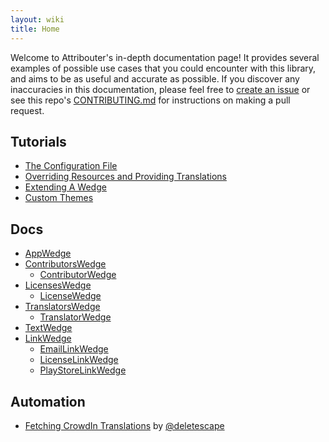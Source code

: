 ```yaml
---
layout: wiki
title: Home
---
```


Welcome to Attribouter's in-depth documentation page! It provides several examples of possible use cases that you could encounter with this library, and aims to be as useful and accurate as possible. If you discover any inaccuracies in this documentation, please feel free to [create an issue](https://jfenn.me/redirects/?t=github&d=Attribouter/issues/new) or see this repo's [CONTRIBUTING.md](https://jfenn.me/redirects/?t=github&d=Attribouter/blob/master/.github/CONTRIBUTING.md) for instructions on making a pull request.

## Tutorials

- [The Configuration File](./The-Configuration-File)
- [Overriding Resources and Providing Translations](./Overriding-Resources-and-Providing-Translations)
- [Extending A Wedge](./Extending-a-Wedge)
- [Custom Themes](./Custom-Themes)

## Docs

- [AppWedge](./AppWedge)
- [ContributorsWedge](./ContributorsWedge)
	- [ContributorWedge](./ContributorWedge)
- [LicensesWedge](./LicensesWedge)
	- [LicenseWedge](./LicenseWedge)
- [TranslatorsWedge](./TranslatorsWedge)
	- [TranslatorWedge](./TranslatorWedge)
- [TextWedge](./TextWedge)
- [LinkWedge](./LinkWedge)
	- [EmailLinkWedge](./LinkWedge#email)
	- [LicenseLinkWedge](./LinkWedge#license)
	- [PlayStoreLinkWedge](./LinkWedge#play-store)

## Automation

- [Fetching CrowdIn Translations](./Fetching-CrowdIn-Translations) by [@deletescape](https://github.com/deletescape)